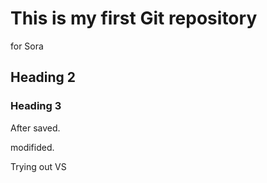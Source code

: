 # This is my first Git repository
for Sora
## Heading 2
### Heading 3
After saved.

modifided.

Trying out VS

